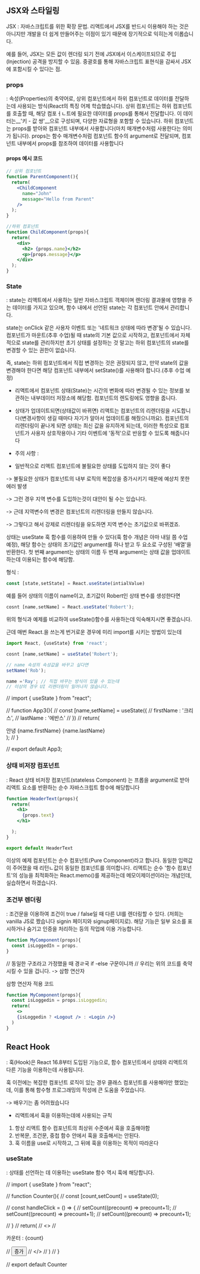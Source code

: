 ## JSX와 스타일링

JSX : 자바스크립트를 위한 확장 문법. 리액트에서 JSX를 반드시
이용해야 하는 것은 아니지만 개발을 더 쉽게 만들어주는 이점이 있기
때문에 장기적으로 익히는게 이롭습니다.

예를 들어, JSX는 모든 값이 렌더링 되기 전에 JSX에서
이스케이프되므로 주입(Injection) 공격을 방지할 수 있음.
중괄호를 통해 자바스크립트 표현식을 감싸서 JSX에 포함시킬 수 있다는 점.

### props 

: 속성(Properties)의 축약어로, 상위 컴포넌트에서 하위 컴포넌트로
데이터를 전달하는데 사용되는 방식(React의 특징 어제
학습했습니다). 상위 컴포넌트는 하위 컴포넌트를 호출할 때, 해당 컴포ㅓㄴ트에 필요한 데이터를 props를 통해서 전달합니다. 이 데이터는__'키 - 값 쌍'__으로 구성되며, 다양한 자료형을 포함할 수
있습니다. 하위 컴포넌트는 props를 받아와 컴포넌트 내부에서 사용합니다(마치 매개변수처럼 사용한다는 
의미가 됩니다). props는 함수 매개변수처럼 컴포넌트 함수의 argument로 전달되며, 컴포넌트 내부에서 props를 참조하여 데이터를 사용합니다


#### props 예시 코드
```jsx
// 상위 컴포넌트
function ParentComponent(){
  return(
    <ChildComponent
      name="John"
      message="Hello from Parent"
    />
  );
}

//하위 컴포넌트
function ChildComponent(props){
  return(
    <div>
      <h2> {props.name}</h2>
      <p>{props.message}</p>
    </div>
  );
}
```

### State

: state는 리액트에서 사용하는 일반 자바스크립트 객체이며 렌더링 결과물에 영향을 주는 데이터를 가지고 있으며, 함수 내에서 선언된 state는 각 컴포넌트 안에서 관리합니다.

state는 onClick 같은 사용자 이벤트 또는 '네트워크 상태에 따라 변경'될 수 있습니다.
컴포넌트가 마운트(추후 수업)될 때 state의 기본 값으로 시작하고, 컴포넌트에서 자체적으로 state를 관리하지만 초기 상태를 설정하는 것 말고는 하위 컴포넌트의 state를 변경할 수 있는 권한이 없습니다.

즉, state는 하위 컴포넌트에서 직접 변경하는 것은 권장되지 않고, 만약 state의 값을 변경해야 한다면 해당 컴포넌트 내부에서 setState()를 사용해야 합니다.(추후 수업 예정)

- 리액트에서 컴포넌트 상태(State)는 시간의 변화에 따라 변경될 수 있는 정보를 보관하는 내부데이터 저장소에 해당함. 컴포넌트의 렌도링에도 영향을 줍니다.

- 상태가 업데이트되면(상태값이 바뀌면) 리액트는 컴포넌트의 리렌더링을 시도합니다(변경사항이 생길 때마다 자기가 알아서 업데이트를 해줬으니까요). 컴포넌트의 리렌더링이 끝나게 되면 상태는 최신 값을 유지하게 되는데, 이러한 특성으로 컴포넌트가 사용자 상호작용이나 기타 이벤트에 '동적'으로 반응할 수 있도록 해줍니다다

* 주의 사항 :
- 일반적으로 리액트 컴포넌트에 불필요한 상태를 도입하지 않는 것이 좋다

-> 불필요한 상태가 컴포넌트의 내부 로직의 복잡성을 증가시키기 때문에 예상치 못한 에러 발생

-> 그런 경우 지역 변수를 도입하는것이 대안이 될 수는 있습니다.

-> 근데 지역변수의 변경은 컴포넌트의 리렌더링을 만들지 않습니다.

-> 그렇다고 해서 강제로 리렌더링을 유도하면 지역 변수는 초기값으로 바뀌겠죠.

상태는 useState 훅 함수를 이용하여 만들 수 있다(훅 함수 개념은 아마 내일 쯤 수업 예정), 해당 함수는 상태의 초기값인 argument를 하나 받고 두 요소로 구성된 '배열'을 반환한다.
첫 번째 argument는 상태의 이름
두 번재 argument는 상태 값을 업데이트하는데 이용되는 함수에 해당함.

형식 : 

```jsx
const [state,setState] = React.useState(intialValue)
```

예를 들어 상태의 이름이 name이고, 초기값이 Robert인 상태 변수를 생성한다면

```jsx
cosnt [name,setName] = React.useState('Robert');
```

위의 형식과 예제를 비교하여 useState()함수를 사용하는데 익숙해지시면 좋겠습니다.

근데 매번 React.을 쓰는게 번거로운 경우에 미리 import를 시키는 방법이 있는데

```jsx
import React, {useState} from 'react';

cosnt [name,setName] = useState('Robert');

// name 속성의 속성값을 바꾸고 싶다면 
setName('Rob');

name ='Ray'; // 직접 바꾸는 방식이 있을 수 있는데
// 이상의 경우 UI 리렌더링이 일어나지 않습니다.
```

// import { useState } from "react";

// function App3(){
//   const [name,setName] = useState({
//     firstName : '크리스',
//     lastName : '에반스'
//   })
//   return(<div>안녕 {name.firstName} {name.lastName}</div>);
// }


// export default App3;

### 상태 비저장 컴포넌트

: React 상태 비저장 컴포넌트(stateless Component) 는 프롭을 argument로 받아 리액트 요소를 반환하는 순수 자바스크립트 함수에 해당합니다

```jsx
function HeaderText(props){
  return(
    <h1>
      {props.text}
    </h1>

  );
}

export default HeaderText
```

이상의 예제 컴포넌트는 순수 컴포넌트(Pure Component)라고 합니다.
동일한 입력값이 주어졌을 때 리턴ㄴ값이 동일한 컴포넌트를 의미합니다.
리액트는 순수 '함수 컴포넌트'의 성능을 최적화하는 React.memo()를 제공하는데 메모이제이션이라는 개념인데, 실습하면서 하겠습니다.

### 조건부 렌더링

: 조건문을 이용하여 조건이 true / false일 때 다른 UI를 렌더링할 수 있다.
(저희는 vanilla JS로 짰습니다 signin 페이지와 signup페이지로).
해당 기능은 일부 요소를 표시하거나 숨기고 인증을 처리하는 등의 작업에 이용 가능합니다.

```jsx
function MyComponent(props){
  const isLoggedIn = props.
}
```

// 동일한 구조라고 가정했을 때 경ㄹ국 if -else 구문이니까
// 우리는 위의 코드를 축약시킬 수 있을 겁니다. -> 삼항 연산자

삼항 연산자 적용 코드

```jsx
function MyComponent(props){
  const isLoggedin = props.isLoggedin;
  return(
    <>
    {isLoggedin ? <Logout /> : <Login />}
  )
}
```

## React Hook

: 훅(Hook)은 React 16.8부터 도입된 기능으로, 함수 컴포넌트에서
상태와 리액트의 다른 기능을 이용하는데 사용됩니다.

훅 이전에는 복잡한 컴포넌트 로직이 있는 경우 클래스 컴포넌트를 사용해야만
했었는데, 이를 통해 함수형 프로그래밍의 작성에 큰 도움을 주었습니다.

-> 배우기는 좀 어려웠습니다

- 리액트에서 훅을 이용하는데에 사용되는 규칙
1. 항상 리액트 함수 컴포넌트의 최상위 수준에서 훅을 호출해야함
2. 반복문, 조건문, 중첩 함수 안에서 훅을 호출해서는 안된다.
3. 훅 이름을 use로 시작하고, 그 뒤에 훅을 이용하는 목적이 따라온다

### useState

: 상태를 선언하는 데 이용하는 useState 함수 역시 훅에 해당합니다.

// import { useState } from "react";

// function Counter(){
//   const [count,setCount] = useState(0);

//   const handleClick = () => {
//     setCount((precount) => precount+1);
//     setCount((precount) => precount+1);
//     setCount((precount) => precount+1);
  
//   }
//   return(
//     <>
//       <p>카운터 : {count} </p>
//       <button onClick={handleClick}>증가</button>
//     </>
//   )
// }

// export default Counter